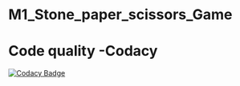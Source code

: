 # M1_Stone_paper_scissors_Game


# Code quality -Codacy
[![Codacy Badge](https://app.codacy.com/project/badge/Grade/3e7032887d654f3999b1c61c7f7cd849)](https://www.codacy.com/gh/KrishnaPrasad2606/M1_Stone_paper_scissors_Game/dashboard?utm_source=github.com&amp;utm_medium=referral&amp;utm_content=KrishnaPrasad2606/M1_Stone_paper_scissors_Game&amp;utm_campaign=Badge_Grade)
